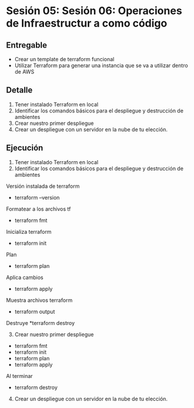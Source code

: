 # Sesión 05: Sesión 06: Operaciones de Infraestructur a como código

## Entregable

* Crear un template de terraform funcional
* Utilizar Terraform para generar una instancia que se va a utilizar dentro de AWS

## Detalle

1. Tener instalado Terraform en local
2. Identificar los comandos básicos para el despliegue y destrucción de ambientes
3. Crear nuestro primer despliegue
4. Crear un despliegue con un servidor en la nube de tu elección.

## Ejecución

1. Tener instalado Terraform en local
2. Identificar los comandos básicos para el despliegue y destrucción de ambientes

Versión instalada de terraform
* terraform –version

Formatear a los archivos tf
* terraform fmt

Inicializa terraform
* terraform init

Plan
* terraform plan

Aplica cambios
* terraform apply

Muestra archivos terraform
* terraform output

Destruye
*terraform destroy

3. Crear nuestro primer despliegue

* terraform fmt
* terraform init
* terraform plan
* terraform apply

Al terminar 
* terraform destroy

4. Crear un despliegue con un servidor en la nube de tu elección.